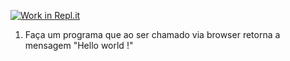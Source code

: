 [![Work in Repl.it](https://classroom.github.com/assets/work-in-replit-14baed9a392b3a25080506f3b7b6d57f295ec2978f6f33ec97e36a161684cbe9.svg)](https://classroom.github.com/online_ide?assignment_repo_id=4732928&assignment_repo_type=AssignmentRepo)
1) Faça um programa que ao ser chamado via browser retorna a mensagem "Hello world !"